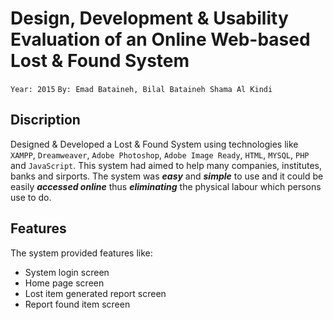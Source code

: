 # Design, Development & Usability Evaluation of an Online Web-based Lost & Found System

`Year: 2015` `By: Emad Bataineh, Bilal Bataineh Shama Al Kindi`

## Discription

Designed & Developed a Lost & Found System using technologies like `XAMPP`, `Dreamweaver`, `Adobe Photoshop`, `Adobe Image Ready`, `HTML`, `MYSQL`, `PHP` and `JavaScript`. This system had aimed to help many companies, institutes, banks and sirports. The system was ***easy*** and ***simple*** to use and it could be easily ***accessed online*** thus ***eliminating*** the physical labour which persons use to do.

## Features
The system provided features like:
+ System login screen
+ Home page screen
+ Lost item generated report screen
+ Report found item screen
